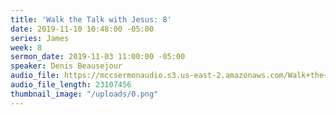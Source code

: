 ```yaml
---
title: 'Walk the Talk with Jesus: 8'
date: 2019-11-10 10:48:00 -05:00
series: James
week: 8
sermon_date: 2019-11-03 11:00:00 -05:00
speaker: Denis Beausejour
audio_file: https://mccsermonaudio.s3.us-east-2.amazonaws.com/Walk+the+Talk+with+Jesus/Walk+the+Talk+with+Jesus_+8.lite.mp3
audio_file_length: 23107456
thumbnail_image: "/uploads/0.png"
---
```

